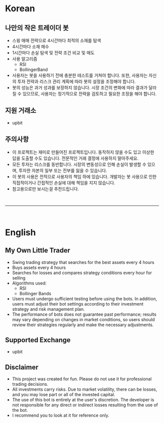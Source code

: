 # Korean
## 나만의 작은 트레이더 봇
- 스윙 매매 전략으로 4시간마다 최적의 소재를 탐색
- 4시간마다 소재 매수
- 1시간마다 손실 탐색 및 전략 조건 비교 및 매도
- 사용 알고리즘
    - RSI
    - BollingerBand
- 사용자는 봇을 사용하기 전에 충분한 테스트를 거쳐야 합니다. 또한, 사용자는 자신의 투자 전략과 리스크 관리 계획에 따라 봇의 설정을 조정해야 합니다.
- 봇의 성능은 과거 성과를 보장하지 않습니다. 시장 조건의 변화에 따라 결과가 달라질 수 있으므로, 사용자는 정기적으로 전략을 검토하고 필요한 조정을 해야 합니다.
 
## 지원 거래소
- upbit

## 주의사항
- 이 프로젝트는 재미로 만들어진 프로젝트입니다. 동작하지 않을 수도 있고 이상한 답을 도출할 수도 있습니다. 전문적인 거래 결정에 사용하지 말아주세요.
- 모든 투자는 리스크를 동반합니다. 시장의 변동성으로 인해 손실이 발생할 수 있으며, 투자한 자본의 일부 또는 전부를 잃을 수 있습니다.
- 이 봇의 사용은 전적으로 사용자의 책임 하에 있습니다. 개발자는 봇 사용으로 인한 직접적이거나 간접적인 손실에 대해 책임을 지지 않습니다.
- 참고용으로만 보시는걸 추천드립니다.

</br><hr></br>

# English
## My Own Little Trader
- Swing trading strategy that searches for the best assets every 4 hours
- Buys assets every 4 hours
- Searches for losses and compares strategy conditions every hour for selling
- Algorithms used:
    - RSI
    - Bollinger Bands
- Users must undergo sufficient testing before using the bots. In addition, users must adjust their bot settings according to their investment strategy and risk management plan.
- The performance of bots does not guarantee past performance; results may vary depending on changes in market conditions, so users should review their strategies regularly and make the necessary adjustments.
 
## Supported Exchange
- upbit

## Disclaimer
- This project was created for fun. Please do not use it for professional trading decisions.
- All investments carry risks. Due to market volatility, there can be losses, and you may lose part or all of the invested capital.
- The use of this bot is entirely at the user's discretion. The developer is not responsible for any direct or indirect losses resulting from the use of the bot.
- I recommend you to look at it for reference only.
